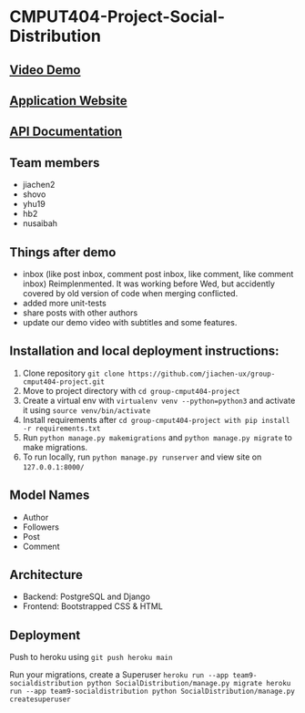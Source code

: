 
# CMPUT404-Project-Social-Distribution

## [Video Demo](https://drive.google.com/file/d/10UlG2uvopCsO1mmIKiY-ee4PQu1XCb-B/view?usp=sharing)

## [Application Website](https://team9-socialdistribution.herokuapp.com/)

## [API Documentation](https://team9-socialdistribution.herokuapp.com/swagger/schema/)

## Team members 
* jiachen2
* shovo
* yhu19
* hb2
* nusaibah

## Things after demo
  * inbox (like post inbox, comment post inbox, like comment, like comment inbox) Reimplenmented. 
    It was working before Wed, but accidently covered by old version of code when merging conflicted.
  * added more unit-tests 
  * share posts with other authors
  * update our demo video with subtitles and some features. 

## Installation and local deployment instructions:

1. Clone repository `git clone https://github.com/jiachen-ux/group-cmput404-project.git`
2. Move to project directory with `cd group-cmput404-project`
3. Create a virtual env with `virtualenv venv --python=python3` and activate it using `source venv/bin/activate`
4. Install requirements after `cd group-cmput404-project with pip install -r requirements.txt`
5. Run `python manage.py makemigrations` and `python manage.py migrate` to make migrations.
6. To run locally, run `python manage.py runserver` and view site on `127.0.0.1:8000/`


## Model Names

* Author
* Followers
* Post
* Comment

## Architecture

* Backend: PostgreSQL and Django
* Frontend: Bootstrapped CSS & HTML

## Deployment
Push to heroku using 
`
git push heroku main
`

Run your migrations, create a Superuser
`
heroku run --app team9-socialdistribution python SocialDistribution/manage.py migrate
heroku run --app team9-socialdistribution python SocialDistribution/manage.py createsuperuser
`
